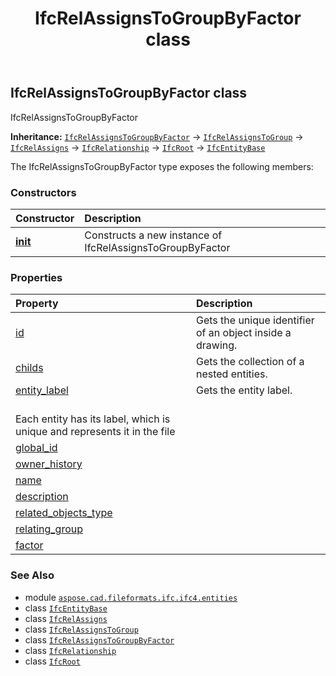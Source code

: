 ﻿---
title: IfcRelAssignsToGroupByFactor class
second_title: Aspose.CAD for Python via .NET API References
description: 
type: docs
weight: 5220
url: /python-net/aspose.cad.fileformats.ifc.ifc4.entities/ifcrelassignstogroupbyfactor/
is_root: false
---

## IfcRelAssignsToGroupByFactor class

IfcRelAssignsToGroupByFactor



**Inheritance:** [`IfcRelAssignsToGroupByFactor`](/cad/python-net/aspose.cad.fileformats.ifc.ifc4.entities/ifcrelassignstogroupbyfactor) → 
[`IfcRelAssignsToGroup`](/cad/python-net/aspose.cad.fileformats.ifc.ifc4.entities/ifcrelassignstogroup) → 
[`IfcRelAssigns`](/cad/python-net/aspose.cad.fileformats.ifc.ifc4.entities/ifcrelassigns) → 
[`IfcRelationship`](/cad/python-net/aspose.cad.fileformats.ifc.ifc4.entities/ifcrelationship) → 
[`IfcRoot`](/cad/python-net/aspose.cad.fileformats.ifc.ifc4.entities/ifcroot) → 
[`IfcEntityBase`](/cad/python-net/aspose.cad.fileformats.ifc/ifcentitybase)



The IfcRelAssignsToGroupByFactor type exposes the following members:

### Constructors
| Constructor | Description |
| :- | :- |
| [__init__](/cad/python-net/aspose.cad.fileformats.ifc.ifc4.entities/ifcrelassignstogroupbyfactor/__init__/#) | Constructs a new instance of IfcRelAssignsToGroupByFactor |


### Properties
| Property | Description |
| :- | :- |
| [id](/cad/python-net/aspose.cad.fileformats.ifc.ifc4.entities/ifcrelassignstogroupbyfactor/id) | Gets the unique identifier of an object inside a drawing. |
| [childs](/cad/python-net/aspose.cad.fileformats.ifc.ifc4.entities/ifcrelassignstogroupbyfactor/childs) | Gets the collection of a nested entities. |
| [entity_label](/cad/python-net/aspose.cad.fileformats.ifc.ifc4.entities/ifcrelassignstogroupbyfactor/entity_label) | Gets the entity label.<br/>Each entity has its label, which is unique and represents it in the file |
| [global_id](/cad/python-net/aspose.cad.fileformats.ifc.ifc4.entities/ifcrelassignstogroupbyfactor/global_id) |  |
| [owner_history](/cad/python-net/aspose.cad.fileformats.ifc.ifc4.entities/ifcrelassignstogroupbyfactor/owner_history) |  |
| [name](/cad/python-net/aspose.cad.fileformats.ifc.ifc4.entities/ifcrelassignstogroupbyfactor/name) |  |
| [description](/cad/python-net/aspose.cad.fileformats.ifc.ifc4.entities/ifcrelassignstogroupbyfactor/description) |  |
| [related_objects_type](/cad/python-net/aspose.cad.fileformats.ifc.ifc4.entities/ifcrelassignstogroupbyfactor/related_objects_type) |  |
| [relating_group](/cad/python-net/aspose.cad.fileformats.ifc.ifc4.entities/ifcrelassignstogroupbyfactor/relating_group) |  |
| [factor](/cad/python-net/aspose.cad.fileformats.ifc.ifc4.entities/ifcrelassignstogroupbyfactor/factor) |  |



### See Also
* module [`aspose.cad.fileformats.ifc.ifc4.entities`](..)
* class [`IfcEntityBase`](/cad/python-net/aspose.cad.fileformats.ifc/ifcentitybase)
* class [`IfcRelAssigns`](/cad/python-net/aspose.cad.fileformats.ifc.ifc4.entities/ifcrelassigns)
* class [`IfcRelAssignsToGroup`](/cad/python-net/aspose.cad.fileformats.ifc.ifc4.entities/ifcrelassignstogroup)
* class [`IfcRelAssignsToGroupByFactor`](/cad/python-net/aspose.cad.fileformats.ifc.ifc4.entities/ifcrelassignstogroupbyfactor)
* class [`IfcRelationship`](/cad/python-net/aspose.cad.fileformats.ifc.ifc4.entities/ifcrelationship)
* class [`IfcRoot`](/cad/python-net/aspose.cad.fileformats.ifc.ifc4.entities/ifcroot)

